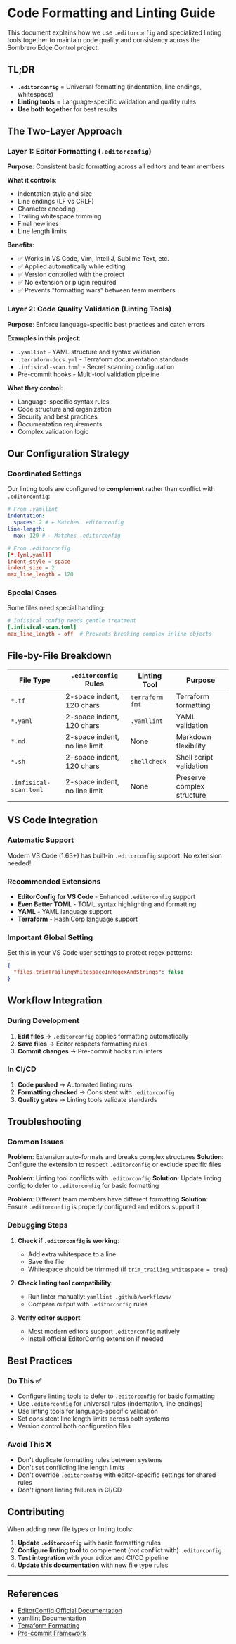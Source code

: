 # Code Formatting and Linting Guide

This document explains how we use `.editorconfig` and specialized linting tools together to maintain code quality
and consistency across the Sombrero Edge Control project.

## TL;DR

- **`.editorconfig`** = Universal formatting (indentation, line endings, whitespace)
- **Linting tools** = Language-specific validation and quality rules
- **Use both together** for best results

## The Two-Layer Approach

### Layer 1: Editor Formatting (`.editorconfig`)

**Purpose**: Consistent basic formatting across all editors and team members

**What it controls**:

- Indentation style and size
- Line endings (LF vs CRLF)
- Character encoding
- Trailing whitespace trimming
- Final newlines
- Line length limits

**Benefits**:

- ✅ Works in VS Code, Vim, IntelliJ, Sublime Text, etc.
- ✅ Applied automatically while editing
- ✅ Version controlled with the project
- ✅ No extension or plugin required
- ✅ Prevents "formatting wars" between team members

### Layer 2: Code Quality Validation (Linting Tools)

**Purpose**: Enforce language-specific best practices and catch errors

**Examples in this project**:

- `.yamllint` - YAML structure and syntax validation
- `.terraform-docs.yml` - Terraform documentation standards
- `.infisical-scan.toml` - Secret scanning configuration
- Pre-commit hooks - Multi-tool validation pipeline

**What they control**:

- Language-specific syntax rules
- Code structure and organization
- Security and best practices
- Documentation requirements
- Complex validation logic

## Our Configuration Strategy

### Coordinated Settings

Our linting tools are configured to **complement** rather than conflict with `.editorconfig`:

```yaml
# From .yamllint
indentation:
  spaces: 2 # ← Matches .editorconfig
line-length:
  max: 120 # ← Matches .editorconfig
```

```toml
# From .editorconfig
[*.{yml,yaml}]
indent_style = space
indent_size = 2
max_line_length = 120
```

### Special Cases

Some files need special handling:

```toml
# Infisical config needs gentle treatment
[.infisical-scan.toml]
max_line_length = off  # Prevents breaking complex inline objects
```

## File-by-File Breakdown

| File Type              | `.editorconfig` Rules         | Linting Tool    | Purpose                    |
| ---------------------- | ----------------------------- | --------------- | -------------------------- |
| `*.tf`                 | 2-space indent, 120 chars     | `terraform fmt` | Terraform formatting       |
| `*.yaml`               | 2-space indent, 120 chars     | `.yamllint`     | YAML validation            |
| `*.md`                 | 2-space indent, no line limit | None            | Markdown flexibility       |
| `*.sh`                 | 2-space indent, 120 chars     | `shellcheck`    | Shell script validation    |
| `.infisical-scan.toml` | 2-space indent, no line limit | None            | Preserve complex structure |

## VS Code Integration

### Automatic Support

Modern VS Code (1.63+) has built-in `.editorconfig` support. No extension needed!

### Recommended Extensions

- **EditorConfig for VS Code** - Enhanced `.editorconfig` support
- **Even Better TOML** - TOML syntax highlighting and formatting
- **YAML** - YAML language support
- **Terraform** - HashiCorp language support

### Important Global Setting

Set this in your VS Code user settings to protect regex patterns:

```json
{
  "files.trimTrailingWhitespaceInRegexAndStrings": false
}
```

## Workflow Integration

### During Development

1. **Edit files** → `.editorconfig` applies formatting automatically
1. **Save files** → Editor respects formatting rules
1. **Commit changes** → Pre-commit hooks run linters

### In CI/CD

1. **Code pushed** → Automated linting runs
1. **Formatting checked** → Consistent with `.editorconfig`
1. **Quality gates** → Linting tools validate standards

## Troubleshooting

### Common Issues

**Problem**: Extension auto-formats and breaks complex structures
**Solution**: Configure the extension to respect `.editorconfig` or exclude specific files

**Problem**: Linting tool conflicts with `.editorconfig`
**Solution**: Update linting config to defer to `.editorconfig` for basic formatting

**Problem**: Different team members have different formatting
**Solution**: Ensure `.editorconfig` is properly configured and editors support it

### Debugging Steps

1. **Check if `.editorconfig` is working**:

   - Add extra whitespace to a line
   - Save the file
   - Whitespace should be trimmed (if `trim_trailing_whitespace = true`)

1. **Check linting tool compatibility**:

   - Run linter manually: `yamllint .github/workflows/`
   - Compare output with `.editorconfig` rules

1. **Verify editor support**:
   - Most modern editors support `.editorconfig` natively
   - Install official EditorConfig extension if needed

## Best Practices

### Do This ✅

- Configure linting tools to defer to `.editorconfig` for basic formatting
- Use `.editorconfig` for universal rules (indentation, line endings)
- Use linting tools for language-specific validation
- Set consistent line length limits across both systems
- Version control both configuration files

### Avoid This ❌

- Don't duplicate formatting rules between systems
- Don't set conflicting line length limits
- Don't override `.editorconfig` with editor-specific settings for shared rules
- Don't ignore linting failures in CI/CD

## Contributing

When adding new file types or linting tools:

1. **Update `.editorconfig`** with basic formatting rules
1. **Configure linting tool** to complement (not conflict with) `.editorconfig`
1. **Test integration** with your editor and CI/CD pipeline
1. **Update this documentation** with new file type rules

---

## References

- [EditorConfig Official Documentation](https://editorconfig.org/)
- [yamllint Documentation](https://yamllint.readthedocs.io/)
- [Terraform Formatting](https://developer.hashicorp.com/terraform/language/style)
- [Pre-commit Framework](https://pre-commit.com/)
